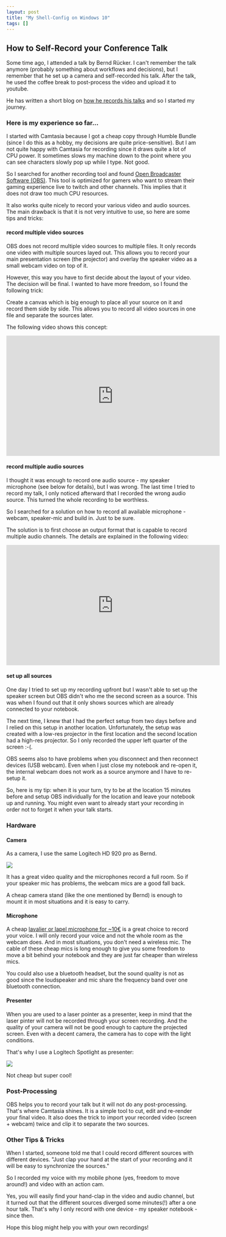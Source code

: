 ```yaml
---
layout: post
title: "My Shell-Config on Windows 10"
tags: []
---
```


## How to Self-Record your Conference Talk

Some time ago, I attended a talk by Bernd Rücker. 
I can't remember the talk anymore (probably something about workflows and decisions),
but I remember that he set up a camera and self-recorded his talk.
After the talk, he used the coffee break to post-process the video and upload it to youtube.

He has written a short blog on [how he records his talks](https://blog.bernd-ruecker.com/how-i-record-my-own-talks-dee7903c2d53) and so I started my journey.

### Here is my experience so far...

I started with Camtasia because I got a cheap copy through Humble Bundle (since I do this as a hobby, my decisions are quite price-sensitive).
But I am not quite happy with Camtasia for recording since it draws quite a lot of CPU power.
It sometimes slows my machine down to the point where you can see characters slowly pop up while I type.
Not good.

So I searched for another recording tool and found [Open Broadcaster Software (OBS)](https://obsproject.com/).
This tool is optimized for gamers who want to stream their gaming experience live to twitch and other channels.
This implies that it does not draw too much CPU resources.

It also works quite nicely to record your various video and audio sources.
The main drawback is that it is not very intuitive to use, so here are some tips and tricks:

#### record multiple video sources

OBS does not record multiple video sources to multiple files.
It only records one video with multiple sources layed out.
This allows you to record your main presentation screen (the projector) and overlay the speaker video as a small webcam video on top of it.

However, this way you have to first decide about the layout of your video.
The decision will be final.
I wanted to have more freedom, so I found the following trick:

Create a canvas which is big enough to place all your source on it and record them side by side.
This allows you to record all video sources in one file and separate the sources later.

The following video shows this concept:

<iframe width="560" height="315" src="https://www.youtube.com/embed/O8w9x31FBUo" frameborder="0" allow="accelerometer; autoplay; encrypted-media; gyroscope; picture-in-picture" allowfullscreen></iframe>

#### record multiple audio sources

I thought it was enough to record one audio source - my speaker microphone (see below for details), but I was wrong.
The last time I tried to record my talk, I only noticed afterward that I recorded the wrong audio source.
This turned the whole recording to be worthless.

So I searched for a solution on how to record all available microphone - webcam, speaker-mic and build in.
Just to be sure.

The solution is to first choose an output format that is capable to record multiple audio channels.
The details are explained in the following video:

<iframe width="560" height="315" src="https://www.youtube.com/embed/ZdFeCaStTbw" frameborder="0" allow="accelerometer; autoplay; encrypted-media; gyroscope; picture-in-picture" allowfullscreen></iframe>

#### set up all sources

One day I tried to set up my recording upfront but I wasn't able to set up the speaker screen but OBS didn't who me the second screen as a source.
This was when I found out that it only shows sources which are already connected to your notebook.

The next time, I knew that I had the perfect setup from two days before and I relied on this setup in another location.
Unfortunately, the setup was created with a low-res projector in the first location and the second location had a high-res projector.
So I only recorded the upper left quarter of the screen :-(.

OBS seems also to have problems when you disconnect and then reconnect devices (USB webcam). 
Even when I just close my notebook and re-open it, the internal webcam does not work as a source anymore and I have to re-setup it.

So, here is my tip: when it is your turn, try to be at the location 15 minutes before and setup OBS individually for the location and leave your notebook up and running. 
You might even want to already start your recording in order not to forget it when your talk starts.

### Hardware

#### Camera 

As a camera, I use the same Logitech HD 920 pro as Bernd.

<a href="https://www.amazon.de/Logitech-C920-HD-Pro-Webcam-Videogespr%C3%A4che-Videoaufnahmen-Full-HD-Stereo-Mikrofonen/dp/B006A2Q81M/ref=as_li_ss_il?__mk_de_DE=%C3%85M%C3%85%C5%BD%C3%95%C3%91&crid=3T196WPSINTUA&keywords=logitech+920&qid=1583760314&sprefix=logitech+920,aps,262&sr=8-3&linkCode=li2&tag=bit0c-21&linkId=ae780829066894f97affbb9a639fdfd8&language=de_DE" target="_blank"><img border="0" src="//ws-eu.amazon-adsystem.com/widgets/q?_encoding=UTF8&ASIN=B006A2Q81M&Format=_SL160_&ID=AsinImage&MarketPlace=DE&ServiceVersion=20070822&WS=1&tag=bit0c-21&language=de_DE" ></a><img src="https://ir-de.amazon-adsystem.com/e/ir?t=bit0c-21&language=de_DE&l=li2&o=3&a=B006A2Q81M" width="1" height="1" border="0" alt="" style="border:none !important; margin:0px !important;" />

It has a great video quality and the microphones record a full room. 
So if your speaker mic has problems, the webcam mics are a good fall back.

A cheap camera stand (like the one mentioned by Bernd) is enough to mount it in most situations and it is easy to carry.

#### Microphone

A cheap [lavalier or lapel microphone for ~10€](https://amzn.to/2W3Rtkt) is a great choice to record your voice.
I will only record your voice and not the whole room as the webcam does.
And in most situations, you don't need a wireless mic.
The cable of these cheap mics is long enough to give you some freedom to move a bit behind your notebook and they are just far cheaper than wireless mics.

You could also use a bluetooth headset, but the sound quality is not as good since the loudspeaker and mic share the frequency band over one bluetooth connection.

#### Presenter

When you are used to a laser pointer as a presenter, keep in mind that the laser pinter will not be recorded through your screen recording.
And the quality of your camera will not be good enough to capture the projected screen.
Even with a decent camera, the camera has to cope with the light conditions. 

That's why I use a Logitech Spotlight as presenter:

<a href="https://www.amazon.de/Logitech-Fortschrittliche-Pr%C3%A4sentationsfernbedienung-universell-Schnellladefunktion/dp/B06WP4QCKT/ref=as_li_ss_il?__mk_de_DE=%C3%85M%C3%85%C5%BD%C3%95%C3%91&crid=3FWZFZ38KHE8I&keywords=spotlight+presenter&qid=1583760845&sprefix=spotlight+presen,aps,270&sr=8-3&linkCode=li2&tag=bit0c-21&linkId=9086cb72d41147a148faee52529f4eca&language=de_DE" target="_blank"><img border="0" src="//ws-eu.amazon-adsystem.com/widgets/q?_encoding=UTF8&ASIN=B06WP4QCKT&Format=_SL160_&ID=AsinImage&MarketPlace=DE&ServiceVersion=20070822&WS=1&tag=bit0c-21&language=de_DE" ></a><img src="https://ir-de.amazon-adsystem.com/e/ir?t=bit0c-21&language=de_DE&l=li2&o=3&a=B06WP4QCKT" width="1" height="1" border="0" alt="" style="border:none !important; margin:0px !important;" />

Not cheap but super cool!

### Post-Processing

OBS helps you to record your talk but it will not do any post-processing.
That's where Camtasia shines.
It is a simple tool to cut, edit and re-render your final video.
It also does the trick to import your recorded video (screen + webcam) twice and clip it to separate the two sources.

### Other Tips & Tricks

When I started, someone told me that I could record different sources with different devices. 
"Just clap your hand at the start of your recording and it will be easy to synchronize the sources."

So I recorded my voice with my mobile phone (yes, freedom to move around!) and video with an action cam.

Yes, you will easily find your hand-clap in the video and audio channel, but it turned out that the different sources diverged some minutes(!) after a one hour talk.
That's why I only record with one device - my speaker notebook - since then.

Hope this blog might help you with your own recordings!
